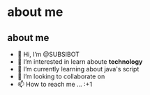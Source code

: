 # about me
## about me

- 👋 Hi, I’m @SUBSIBOT
- 👀 I’m interested in learn aboute **technology**
- 🌱 I’m currently learning about java's script
- 💞️ I’m looking to collaborate on 
- 📫 How to reach me ...
:+1
<!---
SUBSIBOT/SUBSIBOT is a ✨ special ✨ repository because its `README.md` (this file) appears on your GitHub profile.
You can click the Preview link to take a look at your changes.
--->
